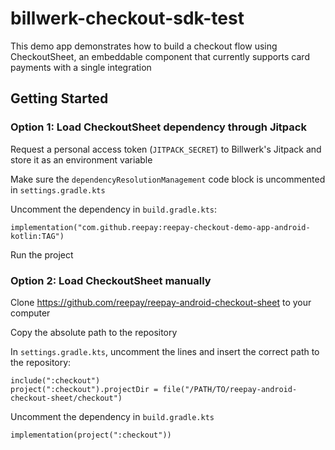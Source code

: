 # billwerk-checkout-sdk-test
 
This demo app demonstrates how to build a checkout flow using CheckoutSheet, an embeddable component that currently supports card payments with a single integration

## Getting Started

### Option 1: Load CheckoutSheet dependency through Jitpack

Request a personal access token (`JITPACK_SECRET`) to Billwerk's Jitpack and store it as an environment variable

Make sure the `dependencyResolutionManagement` code block is uncommented in `settings.gradle.kts` 

Uncomment the dependency in `build.gradle.kts`:

```
implementation("com.github.reepay:reepay-checkout-demo-app-android-kotlin:TAG")
```

Run the project

### Option 2: Load CheckoutSheet manually

Clone https://github.com/reepay/reepay-android-checkout-sheet to your computer

Copy the absolute path to the repository

In `settings.gradle.kts`, uncomment the lines and insert the correct path to the repository:
```
include(":checkout")
project(":checkout").projectDir = file("/PATH/TO/reepay-android-checkout-sheet/checkout")
```

Uncomment the dependency in `build.gradle.kts`
```
implementation(project(":checkout"))
```